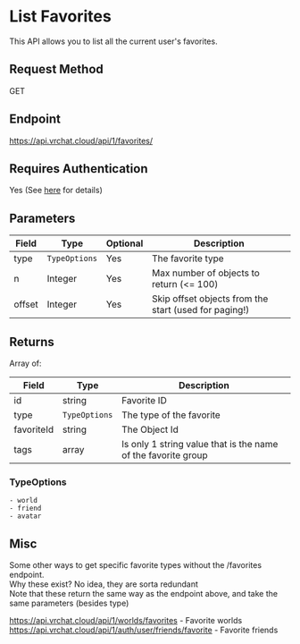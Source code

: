 # List Favorites

This API allows you to list all the current user's favorites.

## Request Method
GET

## Endpoint
https://api.vrchat.cloud/api/1/favorites/

## Requires Authentication
Yes (See [here](Authorization.md) for details)

## Parameters

Field | Type | Optional | Description
------|------|----------|------------
type | `TypeOptions` | Yes | The favorite type
n | Integer | Yes | Max number of objects to return (<= 100)
offset | Integer | Yes | Skip offset objects from the start (used for paging!)

## Returns

Array of:

Field | Type | Description
------|------|------------
id | string | Favorite ID
type | `TypeOptions` | The type of the favorite
favoriteId | string | The Object Id
tags | array | Is only 1 string value that is the name of the favorite group

### TypeOptions

    - world
    - friend
    - avatar

## Misc

Some other ways to get specific favorite types without the /favorites endpoint.  
Why these exist? No idea, they are sorta redundant  
Note that these return the same way as the endpoint above, and take the same parameters (besides type)  

https://api.vrchat.cloud/api/1/worlds/favorites - Favorite worlds
https://api.vrchat.cloud/api/1/auth/user/friends/favorite - Favorite friends

